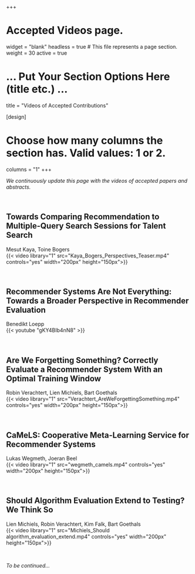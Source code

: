 +++
# Accepted Videos page.
widget = "blank"
headless = true  # This file represents a page section.
weight = 30
active = true 

# ... Put Your Section Options Here (title etc.) ...
title = "Videos of Accepted Contributions"

[design]
  # Choose how many columns the section has. Valid values: 1 or 2.
  columns = "1"
+++

*We continuously update this page with the videos of accepted papers and abstracts.*

<br>

## Towards Comparing Recommendation to Multiple-Query Search Sessions for Talent Search  
Mesut Kaya, Toine Bogers  
{{< video library="1" src="Kaya_Bogers_Perspectives_Teaser.mp4" controls="yes" width="200px" height="150px">}}  

<br>

## Recommender Systems Are Not Everything: Towards a Broader Perspective in Recommender Evaluation  
Benedikt Loepp  
{{< youtube "gKY4BIb4nN8" >}}  

<br>

## Are We Forgetting Something? Correctly Evaluate a Recommender System With an Optimal Training Window  
Robin Verachtert, Lien Michiels, Bart Goethals  
{{< video library="1" src="Verachtert_AreWeForgettingSomething.mp4" controls="yes" width="200px" height="150px">}}  

<br>

## CaMeLS: Cooperative Meta-Learning Service for Recommender Systems  
Lukas Wegmeth, Joeran Beel  
{{< video library="1" src="wegmeth_camels.mp4" controls="yes" width="200px" height="150px">}}  

<br>

## Should Algorithm Evaluation Extend to Testing? We Think So  
Lien Michiels, Robin Verachtert, Kim Falk, Bart Goethals  
{{< video library="1" src="Michiels_Should algorithm_evaluation_extend.mp4" controls="yes" width="200px" height="150px">}}  

<br>

*To be continued...*